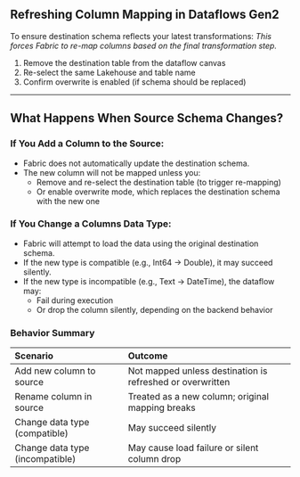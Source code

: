 ## Refreshing Column Mapping in Dataflows Gen2

To ensure destination schema reflects your latest transformations:
*This forces Fabric to re-map columns based on the final transformation step.*
1. Remove the destination table from the dataflow canvas
2. Re-select the same Lakehouse and table name
3. Confirm overwrite is enabled (if schema should be replaced)

---

## What Happens When Source Schema Changes?
### If You Add a Column to the Source:
- Fabric does not automatically update the destination schema.
- The new column will not be mapped unless you:
   - Remove and re-select the destination table (to trigger re-mapping)
   - Or enable overwrite mode, which replaces the destination schema with the new one

### If You Change a Columns Data Type:
- Fabric will attempt to load the data using the original destination schema.
- If the new type is compatible (e.g., Int64 → Double), it may succeed silently.
- If the new type is incompatible (e.g., Text → DateTime), the dataflow may:
   - Fail during execution
   - Or drop the column silently, depending on the backend behavior


### Behavior Summary
| Scenario                        | Outcome                                                   |
| :------------------------------ | :-------------------------------------------------------- |
| Add new column to source        | Not mapped unless destination is refreshed or overwritten |
| Rename column in source         | Treated as a new column; original mapping breaks          |
| Change data type (compatible)   | May succeed silently                                      |
| Change data type (incompatible) | May cause load failure or silent column drop              |




